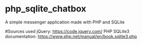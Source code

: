 # php_sqlite_chatbox
A simple messenger application made with PHP and SQLite

#Sources used
jQuery: https://code.jquery.com/
PHP SQLite3 documentation: https://www.php.net/manual/en/book.sqlite3.php
